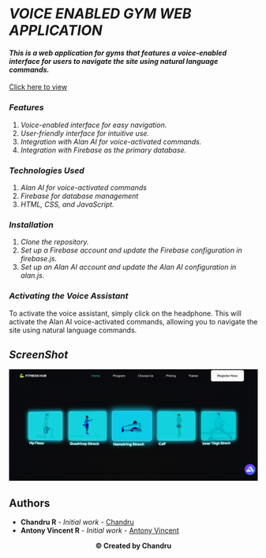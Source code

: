 # **_VOICE ENABLED GYM WEB APPLICATION_**

#### _This is a web application for gyms that features a voice-enabled interface for users to navigate the site using natural language commands._

[Click here to view](https://chandru3493.github.io/Voice-Enabled-Gym-Web-Application/)

### **_Features_**

1. _Voice-enabled interface for easy navigation._
2. _User-friendly interface for intuitive use._
3. _Integration with Alan AI for voice-activated commands._
4. _Integration with Firebase as the primary database._

### **_Technologies Used_**

1. _Alan AI for voice-activated commands_
2. _Firebase for database management_
3. _HTML, CSS, and JavaScript._

### **_Installation_**

1. _Clone the repository._
2. _Set up a Firebase account and update the Firebase configuration in firebase.js._
3. _Set up an Alan AI account and update the Alan AI configuration in alan.js._

### **_Activating the Voice Assistant_**

To activate the voice assistant, simply click on the headphone. This will activate the Alan AI voice-activated commands, allowing you to navigate the site using natural language commands.

## **_ScreenShot_**

<p align="center">
<img src="Output Screenshot\Screenshot-4.png" width="600"/>
</p>

## **Authors**

- **Chandru R** - _Initial work_ - [Chandru](https://github.com/Chandru3493)
- **Antony Vincent R** - _Initial work_ - [Antony Vincent](https://github.com/vincentanto)

<p align="center"><b>© Created by Chandru</b></p?
